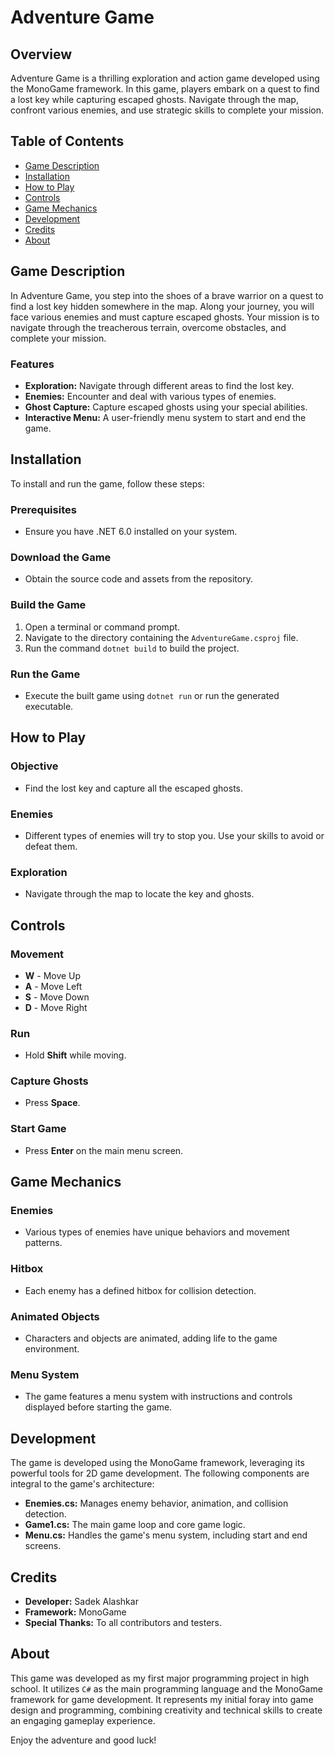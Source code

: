 # Adventure Game

## Overview
Adventure Game is a thrilling exploration and action game developed using the MonoGame framework. In this game, players embark on a quest to find a lost key while capturing escaped ghosts. Navigate through the map, confront various enemies, and use strategic skills to complete your mission.

## Table of Contents
- [Game Description](#game-description)
- [Installation](#installation)
- [How to Play](#how-to-play)
- [Controls](#controls)
- [Game Mechanics](#game-mechanics)
- [Development](#development)
- [Credits](#credits)
- [About](#about)

## Game Description
In Adventure Game, you step into the shoes of a brave warrior on a quest to find a lost key hidden somewhere in the map. Along your journey, you will face various enemies and must capture escaped ghosts. Your mission is to navigate through the treacherous terrain, overcome obstacles, and complete your mission.

### Features
- **Exploration:** Navigate through different areas to find the lost key.
- **Enemies:** Encounter and deal with various types of enemies.
- **Ghost Capture:** Capture escaped ghosts using your special abilities.
- **Interactive Menu:** A user-friendly menu system to start and end the game.

## Installation

To install and run the game, follow these steps:

### Prerequisites
- Ensure you have .NET 6.0 installed on your system.

### Download the Game
- Obtain the source code and assets from the repository.

### Build the Game
1. Open a terminal or command prompt.
2. Navigate to the directory containing the `AdventureGame.csproj` file.
3. Run the command `dotnet build` to build the project.

### Run the Game
- Execute the built game using `dotnet run` or run the generated executable.

## How to Play

### Objective
- Find the lost key and capture all the escaped ghosts.

### Enemies
- Different types of enemies will try to stop you. Use your skills to avoid or defeat them.

### Exploration
- Navigate through the map to locate the key and ghosts.

## Controls

### Movement
- **W** - Move Up
- **A** - Move Left
- **S** - Move Down
- **D** - Move Right

### Run
- Hold **Shift** while moving.

### Capture Ghosts
- Press **Space**.

### Start Game
- Press **Enter** on the main menu screen.

## Game Mechanics
### Enemies
- Various types of enemies have unique behaviors and movement patterns.

### Hitbox
- Each enemy has a defined hitbox for collision detection.

### Animated Objects
- Characters and objects are animated, adding life to the game environment.

### Menu System
- The game features a menu system with instructions and controls displayed before starting the game.

## Development

The game is developed using the MonoGame framework, leveraging its powerful tools for 2D game development. The following components are integral to the game's architecture:

- **Enemies.cs:** Manages enemy behavior, animation, and collision detection.
- **Game1.cs:** The main game loop and core game logic.
- **Menu.cs:** Handles the game's menu system, including start and end screens.

## Credits

- **Developer:** Sadek Alashkar
- **Framework:** MonoGame
- **Special Thanks:** To all contributors and testers.


## About
This game was developed as my first major programming project in high school. It utilizes `C#` as the main programming language and the MonoGame framework for game development. It represents my initial foray into game design and programming, combining creativity and technical skills to create an engaging gameplay experience.

Enjoy the adventure and good luck! 
